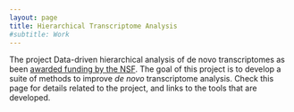 ```yaml
---
layout: page
title: Hierarchical Transcriptome Analysis 
#subtitle: Work 
---
```


The project Data-driven hierarchical analysis of de novo transcriptomes as been [awarded funding by the NSF](http://www.nsf.gov/awardsearch/showAward?AWD_ID=1564917&HistoricalAwards=false).  The goal of this project is to develop a suite of methods to improve *de novo* transcriptome analysis.  Check this page for details related to the project, and links to the tools that are developed.